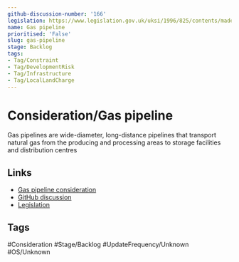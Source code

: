 ```yaml
---
github-discussion-number: '166'
legislation: https://www.legislation.gov.uk/uksi/1996/825/contents/made
name: Gas pipeline
prioritised: 'False'
slug: gas-pipeline
stage: Backlog
tags:
- Tag/Constraint
- Tag/DevelopmentRisk
- Tag/Infrastructure
- Tag/LocalLandCharge
---
```


# Consideration/Gas pipeline

Gas pipelines are wide-diameter, long-distance pipelines that transport natural gas from the producing and processing areas to storage facilities and distribution centres

## Links

* [Gas pipeline consideration](https://design.planning.data.gov.uk/planning-consideration/gas-pipeline)
* [GitHub discussion](https://github.com/digital-land/data-standards-backlog/discussions/166)
* [Legislation](https://www.legislation.gov.uk/uksi/1996/825/contents/made)

## Tags

#Consideration #Stage/Backlog #UpdateFrequency/Unknown #OS/Unknown